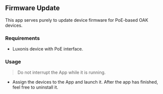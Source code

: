## Firmware Update

This app serves purely to update device firmware for PoE-based OAK devices.

### Requirements

- Luxonis device with PoE interface.

### Usage

> Do not interrupt the App while it is running.

- Assign the devices to the App and launch it.  After the app has finished, feel free to uninstall it. 
